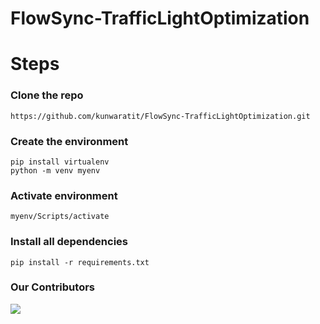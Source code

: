 # FlowSync-TrafficLightOptimization
# Steps 
### Clone the repo
    https://github.com/kunwaratit/FlowSync-TrafficLightOptimization.git
### Create the environment
    pip install virtualenv
    python -m venv myenv
### Activate environment
    myenv/Scripts/activate
### Install all dependencies
    pip install -r requirements.txt


### Our Contributors
<a href="https://github.com/kunwaratit/Revolution-Bytes/graphs/contributors">
  <img src="https://contrib.rocks/image?repo=kunwaratit/Revolution-Bytes" />
</a>
